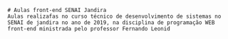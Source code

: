     # Aulas front-end SENAI Jandira
    Aulas realizafas no curso técnico de desenvolvimento de sistemas no SENAI de jandira no ano de 2019, na disciplina de programação WEB front-end ministrada pelo professor Fernando Leonid